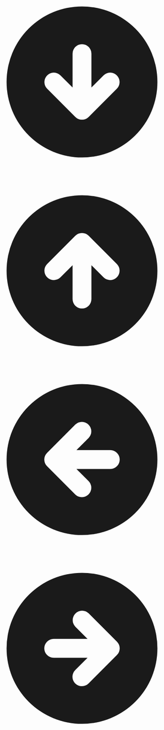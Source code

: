<!-- solid/arrow-circle-down -->
<svg xmlns="http://www.w3.org/2000/svg" class="h-5 w-5" viewBox="0 0 20 20" fill="currentColor">
  <path fill-rule="evenodd" d="M10 18a8 8 0 100-16 8 8 0 000 16zm1-11a1 1 0 10-2 0v3.586L7.707 9.293a1 1 0 00-1.414 1.414l3 3a1 1 0 001.414 0l3-3a1 1 0 00-1.414-1.414L11 10.586V7z" clip-rule="evenodd" />
</svg>

<!-- solid/arrow-circle-up -->
<svg xmlns="http://www.w3.org/2000/svg" class="h-5 w-5" viewBox="0 0 20 20" fill="currentColor">
  <path fill-rule="evenodd" d="M10 18a8 8 0 100-16 8 8 0 000 16zm3.707-8.707l-3-3a1 1 0 00-1.414 0l-3 3a1 1 0 001.414 1.414L9 9.414V13a1 1 0 102 0V9.414l1.293 1.293a1 1 0 001.414-1.414z" clip-rule="evenodd" />
</svg>

<!-- solid/arrow-circle-left -->
<svg xmlns="http://www.w3.org/2000/svg" class="h-5 w-5" viewBox="0 0 20 20" fill="currentColor">
  <path fill-rule="evenodd" d="M10 18a8 8 0 100-16 8 8 0 000 16zm.707-10.293a1 1 0 00-1.414-1.414l-3 3a1 1 0 000 1.414l3 3a1 1 0 001.414-1.414L9.414 11H13a1 1 0 100-2H9.414l1.293-1.293z" clip-rule="evenodd" />
</svg>

<!-- solid/arrow-circle-right -->
<svg xmlns="http://www.w3.org/2000/svg" class="h-5 w-5" viewBox="0 0 20 20" fill="currentColor">
  <path fill-rule="evenodd" d="M10 18a8 8 0 100-16 8 8 0 000 16zm3.707-8.707l-3-3a1 1 0 00-1.414 1.414L10.586 9H7a1 1 0 100 2h3.586l-1.293 1.293a1 1 0 101.414 1.414l3-3a1 1 0 000-1.414z" clip-rule="evenodd" />
</svg>
